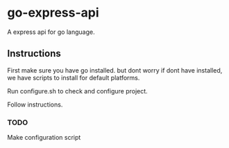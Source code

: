 # go-express-api

A express api for go language.

## Instructions

First make sure you have go installed. but dont worry if dont have installed, we have scripts to install for default platforms.

Run configure.sh to check and configure project.

Follow instructions.

### TODO

Make configuration script